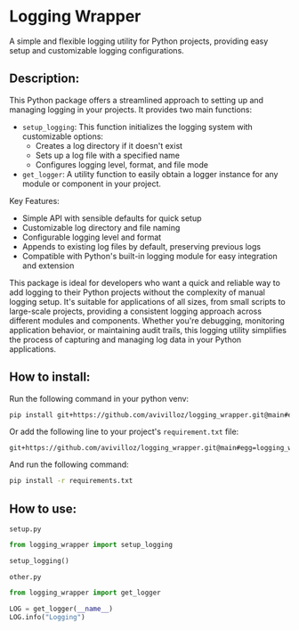 # Logging Wrapper

A simple and flexible logging utility for Python projects, providing easy setup and customizable logging configurations.

## Description:

This Python package offers a streamlined approach to setting up and managing logging in your projects. It provides two main functions:
- `setup_logging`: This function initializes the logging system with customizable options:
    - Creates a log directory if it doesn't exist
    - Sets up a log file with a specified name
    - Configures logging level, format, and file mode
- `get_logger`: A utility function to easily obtain a logger instance for any module or component in your project.

Key Features:
- Simple API with sensible defaults for quick setup
- Customizable log directory and file naming
- Configurable logging level and format
- Appends to existing log files by default, preserving previous logs
- Compatible with Python's built-in logging module for easy integration and extension

This package is ideal for developers who want a quick and reliable way to add logging to their Python projects without the complexity of manual logging setup. It's suitable for applications of all sizes, from small scripts to large-scale projects, providing a consistent logging approach across different modules and components.
Whether you're debugging, monitoring application behavior, or maintaining audit trails, this logging utility simplifies the process of capturing and managing log data in your Python applications.

## How to install:

Run the following command in your python venv:

```sh
pip install git+https://github.com/avivilloz/logging_wrapper.git@main#egg=logging_wrapper
```

Or add the following line to your project's `requirement.txt` file:

```
git+https://github.com/avivilloz/logging_wrapper.git@main#egg=logging_wrapper
```

And run the following command:

```sh
pip install -r requirements.txt
```

## How to use:

`setup.py`
```python
from logging_wrapper import setup_logging

setup_logging()
```

`other.py`
```python
from logging_wrapper import get_logger

LOG = get_logger(__name__)
LOG.info("Logging")
```
